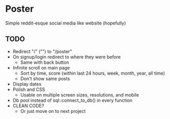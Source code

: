 # Poster

Simple reddit-esque social media like website (hopefully)

## TODO

- Redirect "/" ("") to "/poster"
- On signup/login redirect to where they were before
    - Same with back button
- Infinite scroll on main page
    - Sort by time, score (within last 24 hours, week, month, year, all time)
    - Don't show same posts
- Display dates
- Polish and CSS
    - Usable on multiple screen sizes, resolutions, and mobile
- Db pool instead of sql::connect_to_db() in every function
- CLEAN CODE?
    - Or just move on to next project
